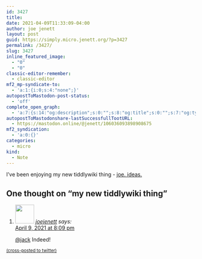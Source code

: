 ```yaml
---
id: 3427
title: 
date: 2021-04-09T11:33:09-04:00
author: joe jenett
layout: post
guid: https://simply.micro.jenett.org/?p=3427
permalink: /3427/
slug: 3427
inline_featured_image:
  - "0"
  - "0"
classic-editor-remember:
  - classic-editor
mf2_mp-syndicate-to:
  - 'a:1:{i:0;s:4:"none";}'
autopostToMastodon-post-status:
  - 'off'
complete_open_graph:
  - 'a:7:{s:14:"og:description";s:0:"";s:8:"og:title";s:0:"";s:7:"og:type";s:0:"";s:12:"twitter:card";s:7:"summary";s:15:"twitter:creator";s:0:"";s:19:"twitter:description";s:0:"";s:8:"og:image";s:0:"";}'
autopostToMastodonshare-lastSuccessfullTootURL:
  - https://mastodon.online/@jenett/106036093898908675
mf2_syndication:
  - 'a:0:{}'
categories:
  - micro
kind:
  - Note
---
```

I’ve been enjoying my new tiddlywiki thing - [joe. ideas.](https://ideas.joejenett.com/ "joe. ideas.")

<h2 id="comments-title">One thought on “my new tiddlywiki thing”		</h2>


<ol class="commentlist">
<li class="comment even thread-even depth-1 u-comment h-cite h-entry p-comment" id="li-comment-508">
<article id="comment-508" class="comment " itemprop="comment" itemscope="" itemtype="http://schema.org/Comment">
<footer>
<address class="comment-author p-author author vcard hcard h-card" itemprop="creator" itemscope="" itemtype="http://schema.org/Person">
<img alt="" src="https://micro.blog/joejenett/avatar.jpg" srcset="https://micro.blog/joejenett/avatar.jpg 2x" class="avatar avatar-50 photo avatar-default local-avatar u-photo" itemprop="image" loading="lazy" width="50" height="50">				<cite class="fn p-name" itemprop="name"><a href="https://micro.blog/joejenett" rel="external nofollow ugc" class="u-url url">joejenett</a></cite> <span class="says">says:</span>					</address>
<!-- .comment-author .vcard -->

<div class="comment-meta commentmetadata">
<a href="https://micro.blog/joejenett/11300877"><time class="updated published dt-updated dt-published" datetime="2021-04-09T20:09:41-04:00" itemprop="datePublished dateModified dateCreated">
April 9, 2021 at 8:09 pm						</time></a>
</div>
<!-- .comment-meta .commentmetadata -->
</footer>

<div class="comment-content e-content p-summary p-name" itemprop="text name description">
<p><a href="https://micro.blog/jack/11300877" rel="nofollow ugc">@jack</a> Indeed!</p></div></article></li></ol>

<a href="https://brid.gy/publish/twitter"><small>(cross-posted to twitter)</small></a>
<data class="p-bridgy-omit-link" value="false"></data>